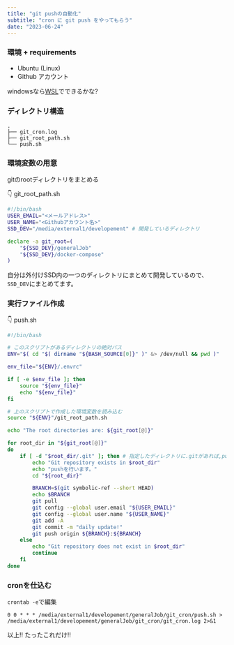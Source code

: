 ```yaml
---
title: "git pushの自動化"
subtitle: "cron に git push をやってもらう"
date: "2023-06-24"
---
```


### 環境 + requirements

- Ubuntu (Linux)
- Github アカウント

windowsなら[WSL](https://learn.microsoft.com/ja-jp/windows/wsl/install)でできるかな?

### ディレクトリ構造

```
.
├── git_cron.log
├── git_root_path.sh
└── push.sh
```


### 環境変数の用意

gitのrootディレクトリをまとめる

👇 git_root_path.sh

```sh
#!/bin/bash
USER_EMAIL="<メールアドレス>"
USER_NAME="<Githubアカウント名>"
SSD_DEV="/media/external1/developement" # 開発しているディレクトリ

declare -a git_root=(
    "${SSD_DEV}/generalJob"
    "${SSD_DEV}/docker-compose"
)

```

自分は外付けSSD内の一つのディレクトリにまとめて開発しているので、`SSD_DEV`にまとめてます。

### 実行ファイル作成

👇 push.sh

```sh
#!/bin/bash

# このスクリプトがあるディレクトリの絶対パス
ENV="$( cd "$( dirname "${BASH_SOURCE[0]}" )" &> /dev/null && pwd )"

env_file="${ENV}/.envrc"

if [ -e $env_file ]; then
    source "${env_file}"
    echo "${env_file}"
fi

# 上のスクリプトで作成した環境変数を読み込む
source "${ENV}"/git_root_path.sh

echo "The root directories are: ${git_root[@]}"

for root_dir in "${git_root[@]}"
do
    if [ -d "$root_dir/.git" ]; then # 指定したディレクトリに.gitがあれば,push
        echo "Git repository exists in $root_dir"
        echo "pushを行います。"
        cd "${root_dir}"

        BRANCH=$(git symbolic-ref --short HEAD)
        echo $BRANCH
        git pull
        git config --global user.email "${USER_EMAIL}"
        git config --global user.name "${USER_NAME}"
        git add -A
        git commit -m "daily update!"
        git push origin ${BRANCH}:${BRANCH}
    else
        echo "Git repository does not exist in $root_dir"
        continue
    fi
done
```

### cronを仕込む

`crontab -e`で編集

```crontab
0 0 * * * /media/external1/developement/generalJob/git_cron/push.sh > /media/external1/developement/generalJob/git_cron/git_cron.log 2>&1
```

以上!!
たったこれだけ!!

